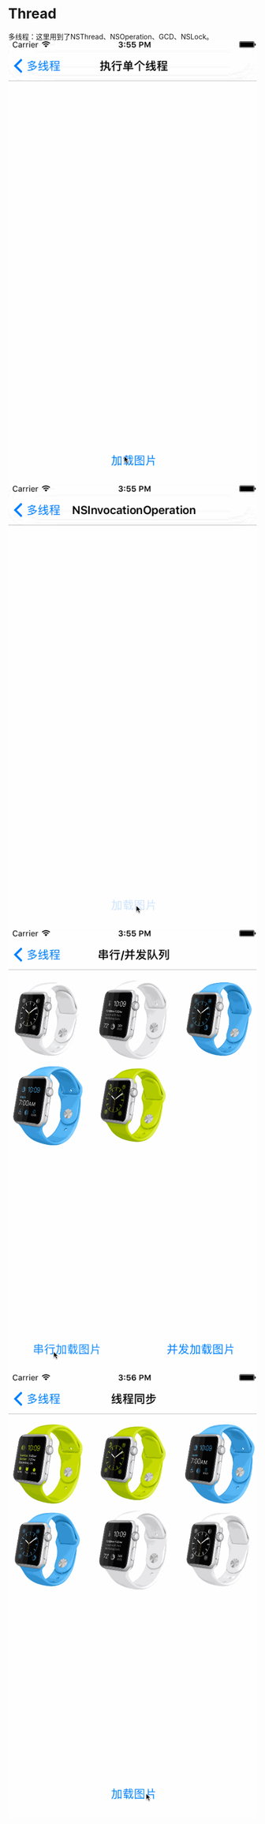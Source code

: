 # Thread
多线程：这里用到了NSThread、NSOperation、GCD、NSLock。
![image](https://github.com/sunnyzw/Thread/raw/master/Untitled.gif)
![image](https://github.com/sunnyzw/Thread/raw/master/Untitled1.gif)
![image](https://github.com/sunnyzw/Thread/raw/master/Untitled2.gif)
![image](https://github.com/sunnyzw/Thread/raw/master/Untitled3.gif)
